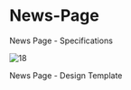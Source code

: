 # News-Page
News Page - Specifications




![18](https://github.com/ra-ghava/News-Page/assets/146189602/a944cc06-11c6-494a-a4c0-e8f0114a89e3)




News Page - Design Template





